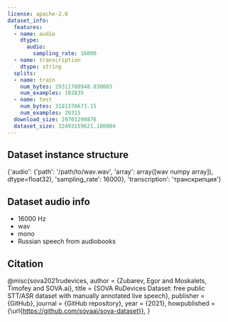 ```yaml
---
license: apache-2.0
dataset_info:
  features:
  - name: audio
    dtype:
      audio:
        sampling_rate: 16000
  - name: transcription
    dtype: string
  splits:
  - name: train
    num_bytes: 29311788948.030003
    num_examples: 182835
  - name: test
    num_bytes: 3181370673.15
    num_examples: 20315
  download_size: 29701298876
  dataset_size: 32493159621.180004
---
```

## Dataset instance structure
{'audio': {'path': '/path/to/wav.wav',
  'array': array([wav numpy array]), dtype=float32),
  'sampling_rate': 16000},
 'transcription': 'транскрипция'}
## Dataset audio info
- 16000 Hz
- wav
- mono
- Russian speech from audiobooks
## Citation
@misc{sova2021rudevices,
  author = {Zubarev, Egor and Moskalets, Timofey and SOVA.ai},
  title = {SOVA RuDevices Dataset: free public STT/ASR dataset with manually annotated live speech},
  publisher = {GitHub},
  journal = {GitHub repository},
  year = {2021},
  howpublished = {\url{https://github.com/sovaai/sova-dataset}},
}